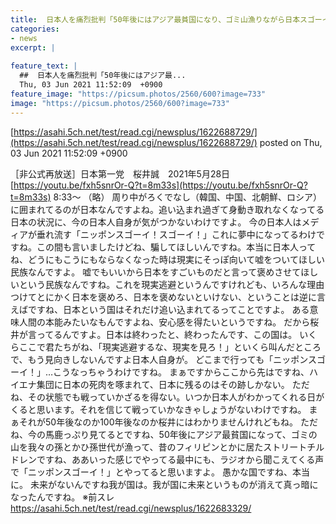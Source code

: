 ```yaml
---
title:  日本人を痛烈批判「50年後にはアジア最貧国になり、ゴミ山漁りながら日本スゴーイ！に夢中でしょうね」「愚かな国ですよ」 ★4  
categories:
- news
excerpt: |
  
feature_text: |
  ##  日本人を痛烈批判「50年後にはアジア最...
  Thu, 03 Jun 2021 11:52:09  +0900
feature_image: "https://picsum.photos/2560/600?image=733"
image: "https://picsum.photos/2560/600?image=733"
---
```


[https://asahi.5ch.net/test/read.cgi/newsplus/1622688729/](https://asahi.5ch.net/test/read.cgi/newsplus/1622688729/)
posted on Thu, 03 Jun 2021 11:52:09  +0900

<!--more-->

［非公式再放送］日本第一党　桜井誠　2021年5月28日 [https://youtu.be/fxh5snrOr-Q?t=8m33s](https://youtu.be/fxh5snrOr-Q?t=8m33s) 8:33〜 （略） 周り中がろくでなし（韓国、中国、北朝鮮、ロシア）に囲まれてるのが日本なんですよね。追い込まれ過ぎて身動き取れなくなってる日本の状況に、今の日本人自身が気がつかないわけですよ。 今の日本人はメディアが垂れ流す「ニッポンスゴーイ！スゴーイ！」これに夢中になってるわけですね。この間も言いましたけどね、騙してほしいんですね。本当に日本人ってね、どうにもこうにもならなくなった時は現実にそっぽ向いて嘘をついてほしい民族なんですよ。 嘘でもいいから日本をすごいものだと言って褒めさせてほしいという民族なんですね。これを現実逃避というんですけれども、いろんな理由つけてとにかく日本を褒めろ、日本を褒めないといけない、ということは逆に言えばですね、日本という国はそれだけ追い込まれてるってことですよ。 ある意味人間の本能みたいなもんですよね、安心感を得たいというですね。 だから桜井が言ってるんですよ。日本は終わったと、終わったんです、この国は。 いくらここで君たちがね、「現実逃避するな、現実を見ろ！」といくら叫んだところで、もう見向きしないんですよ日本人自身が。 どこまで行っても「ニッポンスゴーイ！」…こうなっちゃうわけですね。 まぁですからここから先はですね、ハイエナ集団に日本の死肉を啄まれて、日本に残るのはその跡しかない。 ただね、その状態でも戦っていかざるを得ない。いつか日本人がわかってくれる日がくると思います。それを信じて戦っていかなきゃしょうがないわけですね。 まぁそれが50年後なのか100年後なのか桜井にはわかりませんけれどもね。 ただね、今の馬鹿っぷり見てるとですね、50年後にアジア最貧国になって、ゴミの山を我々の孫とかひ孫世代が漁って、昔のフィリピンとかに居たストリートチルドレンですね、ああいった感じでやってる最中にも、ラジオから聞こえてくる声で「ニッポンスゴーイ！」とやってると思いますよ。 愚かな国ですね、本当に。 未来がないんですね我が国は。我が国に未来というものが消えて真っ暗になったんですね。 ※前スレ https://asahi.5ch.net/test/read.cgi/newsplus/1622683329/
